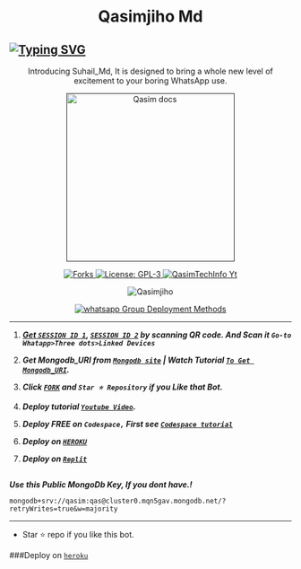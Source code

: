  <h1 align="center"> Qasimjiho Md </h1> 
 
## [![Typing SVG](https://readme-typing-svg.herokuapp.com?font=Rockstar-ExtraBold&color=F00&lines=HELLO+IM+QASIMJIHO+Qasim+WHATSAPP+BOT)](https://git.io/typing-svg)

<p align="center"> Introducing Suhail_Md, It is designed to bring a whole new level of excitement to your boring WhatsApp use. </p>

<p align="center">
  <a href="">
    <img alt="Qasim docs" height="300" src="https://imgur.com/DrUOnZR">
  </a>
</p>
  
   
<p align="center">
  <a href="" target="_blank">
    <img alt="Forks" src="https://img.shields.io/github/forks/Qasim/jiho-Md
  <a aria-label="qasim_Md is free to use" href="https://github.com/QasimjihoInfo/Suhail-Md/blob/main/LICENCE" target="_blank">
    <img alt="License: GPL-3" src="https://badges.frapsoft.com/os/gpl/gpl.png?v=103)](https://opensource.org/licenses/GPL-3.0/" target="_blank" />
  </a>
  <a aria-label="Qasimjiho_Md is free to use" href="https://imgur.com/DrUOnZR" target="_blank">
    <img alt="QasimTechInfo Yt" src="https://img.shields.io/youtube/channel/subscribers/UCU071AMRqcd5mfTdCgJFwPg" target="_blank" />
  </a>

</p>
<p align="center"><img src="https://profile-counter.glitch.me/{qasimjiho}/count.svg" alt=Qasimjiho :: Visitor's Count" /></p>
<p align="center">
 <a href="https://chat.whatsapp.com/CiqdwyiDV9eCR3xLe0Ttvi" target="_blank">
    <img alt="whatsapp Group" src="https://img.shields.io/badge/ Whatsapp Support Group -25D366?style=for-the-badge&logo=whatsapp&logoColor=white" />
  </







  
 
## Deployment Methods
---
1.  ***Get [`SESSION ID 1`](https://replit.com/@SuhailTechInfo/Suhail-Md?v=1), [`SESSION ID 2`](https://replit.com/@SuhailTechInfo/Secktor-Bot?v=1) by scanning QR code. And Scan it `Go-to Whatapp>Three dots>Linked Devices`***
2.  ***Get Mongodb_URI from [`Mongodb site`](https://www.mongodb.com/) | Watch Tutorial [`To Get Mongodb_URI`]().***
3.  ***Click [`FORK`](https://github.com/Qasimjiho/Qasimjiho) and `Star ⭐ Repository` if you Like that Bot.***
4.  ***Deploy tutorial [`Youtube Video`]().***

5.  ***Deploy FREE on `Codespace,` First see [`Codespace tutorial`]()***
6.  ***Deploy on [`HEROKU`](https://dashboard.heroku.com/apps/qasimg/resources)***
7.  ***Deploy on [`Replit`](https://replit.com/github/SuhailTechInfo/Suhail-Md)***

##


***Use this Public MongoDb Key, If you dont have.!***
```
mongodb+srv://qasim:qas@cluster0.mqn5gav.mongodb.net/?retryWrites=true&w=majority
```
---

- Star ⭐ repo if you like this bot.



###Deploy on [`heroku`]( https://dashboard.heroku.com/apps/qasimg/resources)
